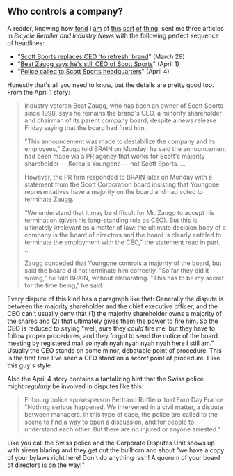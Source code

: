 
## Who controls a company?

A reader, knowing how [fond](https://link.mail.bloombergbusiness.com/click/35003841.260818/aHR0cHM6Ly93d3cuYmxvb21iZXJnLmNvbS9vcGluaW9uL2FydGljbGVzLzIwMjAtMDYtMjQvdGltZS10by1kby1hY3RpdmlzbS1pbi1yZXZlcnNlP2NtcGlkPUJCRDA0MTEyNF9NT05FWVNUVUZGJnV0bV9tZWRpdW09ZW1haWwmdXRtX3NvdXJjZT1uZXdzbGV0dGVyJnV0bV90ZXJtPTI0MDQxMSZ1dG1fY2FtcGFpZ249bW9uZXlzdHVmZg/60e87ce39a995a4b1a2deb96Bbb4cc926) I [am](https://link.mail.bloombergbusiness.com/click/35003841.260818/aHR0cHM6Ly93d3cuYmxvb21iZXJnLmNvbS9vcGluaW9uL2FydGljbGVzLzIwMjEtMDktMDEvcHV0dGluZy1tZW1lLXN0b2Nrcy1saWtlLWdhbWVzdG9wLWluLXRoZS1pbmRleD9jbXBpZD1CQkQwNDExMjRfTU9ORVlTVFVGRiZ1dG1fbWVkaXVtPWVtYWlsJnV0bV9zb3VyY2U9bmV3c2xldHRlciZ1dG1fdGVybT0yNDA0MTEmdXRtX2NhbXBhaWduPW1vbmV5c3R1ZmY/60e87ce39a995a4b1a2deb96Be2663722) of [this](https://link.mail.bloombergbusiness.com/click/35003841.260818/aHR0cHM6Ly93d3cuYmxvb21iZXJnLmNvbS9vcGluaW9uL2FydGljbGVzLzIwMjEtMTAtMDUvdGhlLWJvYXJkLWNhbi10LWZpcmUteW91LWlmLWl0LXF1aXRzP2NtcGlkPUJCRDA0MTEyNF9NT05FWVNUVUZGJnV0bV9tZWRpdW09ZW1haWwmdXRtX3NvdXJjZT1uZXdzbGV0dGVyJnV0bV90ZXJtPTI0MDQxMSZ1dG1fY2FtcGFpZ249bW9uZXlzdHVmZg/60e87ce39a995a4b1a2deb96B3c9cc0e5) [sort](https://link.mail.bloombergbusiness.com/click/35003841.260818/aHR0cHM6Ly93d3cuYmxvb21iZXJnLmNvbS9vcGluaW9uL2FydGljbGVzLzIwMTgtMDUtMjQvY29tcGFueS1pc24tdC1zdXJlLWlmLWl0LWZpcmVkLWl0cy1jZW8_Y21waWQ9QkJEMDQxMTI0X01PTkVZU1RVRkYmdXRtX21lZGl1bT1lbWFpbCZ1dG1fc291cmNlPW5ld3NsZXR0ZXImdXRtX3Rlcm09MjQwNDExJnV0bV9jYW1wYWlnbj1tb25leXN0dWZm/60e87ce39a995a4b1a2deb96B49b141f6) [of](https://link.mail.bloombergbusiness.com/click/35003841.260818/aHR0cHM6Ly93d3cuYmxvb21iZXJnLmNvbS9vcGluaW9uL25ld3NsZXR0ZXJzLzIwMTktMDItMDEvbW9uZXktc3R1ZmYtY2l0Z28taXNuLXQtc3VyZS13aG8taXRzLWJvc3MtaXM_Y21waWQ9QkJEMDQxMTI0X01PTkVZU1RVRkYmdXRtX21lZGl1bT1lbWFpbCZ1dG1fc291cmNlPW5ld3NsZXR0ZXImdXRtX3Rlcm09MjQwNDExJnV0bV9jYW1wYWlnbj1tb25leXN0dWZm/60e87ce39a995a4b1a2deb96B1d36bd99) [thing](https://link.mail.bloombergbusiness.com/click/35003841.260818/aHR0cHM6Ly93d3cuYmxvb21iZXJnLmNvbS9vcGluaW9uL2FydGljbGVzLzIwMTgtMDctMjQvcGFwYS1qb2huLXMtcG9pc29uLXBpbGxlZC1wYXBhLWpvaG4_Y21waWQ9QkJEMDQxMTI0X01PTkVZU1RVRkYmdXRtX21lZGl1bT1lbWFpbCZ1dG1fc291cmNlPW5ld3NsZXR0ZXImdXRtX3Rlcm09MjQwNDExJnV0bV9jYW1wYWlnbj1tb25leXN0dWZm/60e87ce39a995a4b1a2deb96Bdcb6432a), sent me three articles in _Bicycle Retailer and Industry News_ with the following perfect sequence of headlines:

- "[Scott Sports replaces CEO 'to refresh' brand](https://link.mail.bloombergbusiness.com/click/35003841.260818/aHR0cHM6Ly93d3cuYmljeWNsZXJldGFpbGVyLmNvbS9pbnRlcm5hdGlvbmFsLzIwMjQvMDMvMjkvc2NvdHQtc3BvcnRzLXJlcGxhY2VzLWNlby1wYXJ0LWRldmVsb3BtZW50LXJlZnJlc2g/60e87ce39a995a4b1a2deb96B8b5aeae8)" (March 29)
- "[Beat Zaugg says he's still CEO of Scott Sports](https://link.mail.bloombergbusiness.com/click/35003841.260818/aHR0cHM6Ly93d3cuYmljeWNsZXJldGFpbGVyLmNvbS9pbnRlcm5hdGlvbmFsLzIwMjQvMDQvMDEvYmVhdC16YXVnZy1zYXlzLWhlcy1zdGlsbC1jZW8tc2NvdHQtc3BvcnRz/60e87ce39a995a4b1a2deb96Ba292b191)" (April 1)
- "[Police called to Scott Sports headquarters](https://link.mail.bloombergbusiness.com/click/35003841.260818/aHR0cHM6Ly93d3cuYmljeWNsZXJldGFpbGVyLmNvbS9pbnRlcm5hdGlvbmFsLzIwMjQvMDQvMDQvcG9saWNlLWNhbGxlZC1zY290dC1zcG9ydHMtaGVhZHF1YXJ0ZXJz/60e87ce39a995a4b1a2deb96Bef3edc89)" (April 4)

Honestly that's all you need to know, but the details are pretty good too. From the April 1 story:

> Industry veteran Beat Zaugg, who has been an owner of Scott Sports since 1998, says he remains the brand's CEO, a minority shareholder and chairman of its parent company board, despite a news release Friday saying that the board had fired him.
> 
> "This announcement was made to destabilize the company and its employees," Zaugg told BRAIN on Monday; he said the announcement had been made via a PR agency that works for Scott's majority shareholder — Korea's Youngone — not Scott Sports. …
> 
> However, the PR firm responded to BRAIN later on Monday with a statement from the Scott Corporation board insisting that Youngone representatives have a majority on the board and had voted to terminate Zaugg.
> 
> "We understand that it may be difficult for Mr. Zaugg to accept his termination (given his long-standing role as CEO). But this is ultimately irrelevant as a matter of law: the ultimate decision body of a company is the board of directors and the board is clearly entitled to terminate the employment with the CEO," the statement read in part. …
> 
> Zaugg conceded that Youngone controls a majority of the board, but said the board did not terminate him correctly. "So far they did it wrong," he told BRAIN, without elaborating. "This has to be my secret for the time being," he said.  

Every dispute of this kind has a paragraph like that: Generally the dispute is between the majority shareholder and the chief executive officer, and the CEO can't usually deny that (1) the majority shareholder owns a majority of the shares and (2) that ultimately gives them the power to fire him. So the CEO is reduced to saying "well, sure they _could_ fire me, but they have to follow proper procedures, and they forgot to send the notice of the board meeting by registered mail so nyah nyah nyah nyah nyah here I still am." Usually the CEO stands on some minor, debatable point of procedure. This is the first time I've seen a CEO stand on a _secret_ point of procedure. I like this guy's style.

Also the April 4 story contains a tantalizing hint that the Swiss police might _regularly_ be involved in disputes like this:

> Fribourg police spokesperson Bertrand Ruffieux told Euro Day France: "Nothing serious happened. We intervened in a civil matter, a dispute between managers. In this type of case, the police are called to the scene to find a way to open a discussion, and for people to understand each other. But there are no injured or anyone arrested."

Like you call the Swiss police and the Corporate Disputes Unit shows up with sirens blaring and they get out the bullhorn and shout "we have a copy of your bylaws right here! Don't do anything rash! A quorum of your board of directors is on the way!"
